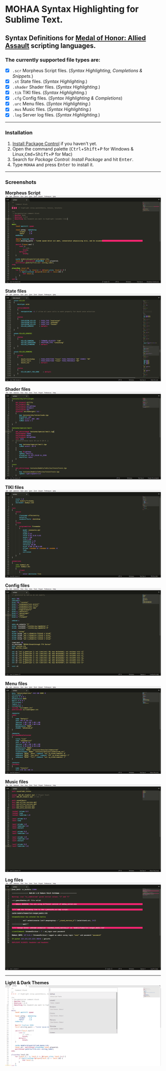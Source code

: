 # MOHAA Syntax Highlighting for Sublime Text.
## Syntax Definitions for [Medal of Honor: Allied Assault](https://en.wikipedia.org/wiki/Medal_of_Honor:_Allied_Assault) scripting languages.

### The currently supported file types are:

* [x] `.scr` Morpheus Script files. (*Syntax Highlighting, Completions & Snippets.*)
* [x] `.st` State files. (*Syntax Highlighting.*)
* [x] `.shader` Shader files. (*Syntax Highlighting.*)
* [x] `.tik` TIKI files. (*Syntax Highlighting.*)
* [x] `.cfg` Config files. (*Syntax Highlighting & Completions*)
* [x] `.urc` Menu files. (*Syntax Highlighting.*)
* [x] `.mus` Music files. (*Syntax Highlighting.*)
* [x] `.log` Server log files. (*Syntax Highlighting.*)

_____________________________________________________________

### Installation

1. [Install Package Control](https://packagecontrol.io/installation) if you haven't yet.
2. Open the command palette (<kbd>Ctrl</kbd>+<kbd>Shift</kbd>+<kbd>P</kbd> for Windows & Linux,<kbd>Cmd</kbd>+<kbd>Shift</kbd>+<kbd>P</kbd> for Mac)
3. Search for _Package Control: Install Package_ and hit <kbd>Enter</kbd>.
4. Type `MOHAA` and press <kbd>Enter</kbd> to install it.

_____________________________________________________________

### Screenshots

**Morpheus Script**  
![Morpheus Script](screenshots/mohaa.scr.png)

**State files**  
![State files](screenshots/mohaa.st.png)

**Shader files**  
![Shader files](screenshots/mohaa.shader.png)

**TIKI files**  
![TIKI files](screenshots/mohaa.tik.png)

**Config files**  
![Configs](screenshots/mohaa.cfg.png)

**Menu files**  
![Menu files](screenshots/mohaa.urc.png)

**Music files**  
![Music files](screenshots/mohaa.mus.png)

**Log files**  
![Log files](screenshots/mohaa.log.png)

_____________________________________________________________


**Light & Dark Themes**  
![Themes](https://raw.githubusercontent.com/eduzappa18/SublimeMOHAA/master/screenshots/themes.gif)
